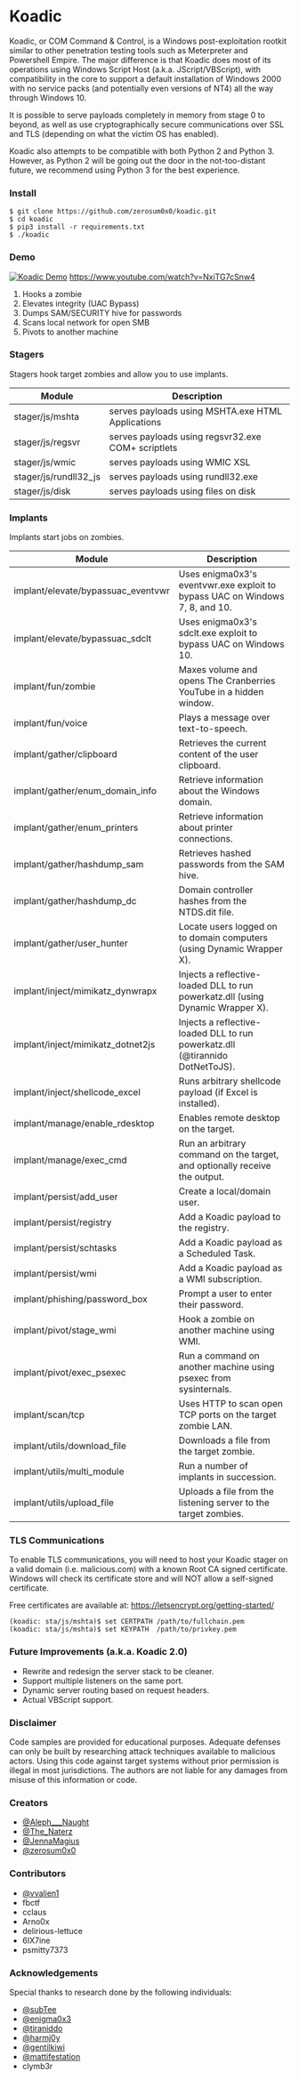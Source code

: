 # Koadic
Koadic, or COM Command & Control, is a Windows post-exploitation rootkit similar to other penetration testing tools such as Meterpreter and Powershell Empire. The major difference is that Koadic does most of its operations using Windows Script Host (a.k.a. JScript/VBScript), with compatibility in the core to support a default installation of Windows 2000 with no service packs (and potentially even versions of NT4) all the way through Windows 10.

It is possible to serve payloads completely in memory from stage 0 to beyond, as well as use cryptographically secure communications over SSL and TLS (depending on what the victim OS has enabled).

Koadic also attempts to be compatible with both Python 2 and Python 3. However, as Python 2 will be going out the door in the not-too-distant future, we recommend using Python 3 for the best experience.

### Install

```
$ git clone https://github.com/zerosum0x0/koadic.git
$ cd koadic
$ pip3 install -r requirements.txt
$ ./koadic
```

### Demo

[![Koadic Demo](http://img.youtube.com/vi/NxiTG7cSnw4/0.jpg)](https://www.youtube.com/watch?v=NxiTG7cSnw4 "Koadic Demo")
https://www.youtube.com/watch?v=NxiTG7cSnw4

1. Hooks a zombie
2. Elevates integrity (UAC Bypass)
3. Dumps SAM/SECURITY hive for passwords
4. Scans local network for open SMB
5. Pivots to another machine

### Stagers
Stagers hook target zombies and allow you to use implants.

Module | Description
--------|------------
stager/js/mshta | serves payloads using MSHTA.exe HTML Applications
stager/js/regsvr | serves payloads using regsvr32.exe COM+ scriptlets
stager/js/wmic | serves payloads using WMIC XSL
stager/js/rundll32_js | serves payloads using rundll32.exe
stager/js/disk | serves payloads using files on disk

### Implants
Implants start jobs on zombies.

Module | Description
--------|------------
implant/elevate/bypassuac_eventvwr | Uses enigma0x3's eventvwr.exe exploit to bypass UAC on Windows 7, 8, and 10.
implant/elevate/bypassuac_sdclt | Uses enigma0x3's sdclt.exe exploit to bypass UAC on Windows 10.
implant/fun/zombie | Maxes volume and opens The Cranberries YouTube in a hidden window.
implant/fun/voice | Plays a message over text-to-speech.
implant/gather/clipboard | Retrieves the current content of the user clipboard.
implant/gather/enum_domain_info | Retrieve information about the Windows domain.
implant/gather/enum_printers | Retrieve information about printer connections.
implant/gather/hashdump_sam | Retrieves hashed passwords from the SAM hive.
implant/gather/hashdump_dc | Domain controller hashes from the NTDS.dit file.
implant/gather/user_hunter | Locate users logged on to domain computers (using Dynamic Wrapper X).
implant/inject/mimikatz_dynwrapx | Injects a reflective-loaded DLL to run powerkatz.dll (using Dynamic Wrapper X).
implant/inject/mimikatz_dotnet2js | Injects a reflective-loaded DLL to run powerkatz.dll (@tirannido DotNetToJS).
implant/inject/shellcode_excel | Runs arbitrary shellcode payload (if Excel is installed).
implant/manage/enable_rdesktop | Enables remote desktop on the target.
implant/manage/exec_cmd | Run an arbitrary command on the target, and optionally receive the output.
implant/persist/add_user | Create a local/domain user.
implant/persist/registry | Add a Koadic payload to the registry.
implant/persist/schtasks | Add a Koadic payload as a Scheduled Task.
implant/persist/wmi | Add a Koadic payload as a WMI subscription.
implant/phishing/password_box | Prompt a user to enter their password.
implant/pivot/stage_wmi | Hook a zombie on another machine using WMI.
implant/pivot/exec_psexec | Run a command on another machine using psexec from sysinternals.
implant/scan/tcp | Uses HTTP to scan open TCP ports on the target zombie LAN.
implant/utils/download_file | Downloads a file from the target zombie.
implant/utils/multi_module | Run a number of implants in succession.
implant/utils/upload_file | Uploads a file from the listening server to the target zombies.

### TLS Communications
To enable TLS communications, you will need to host your Koadic stager on a valid domain (i.e. malicious.com) with a known Root CA signed certificate. Windows will check its certificate store and will NOT allow a self-signed certificate.

Free certificates are available at: https://letsencrypt.org/getting-started/

```
(koadic: sta/js/mshta)$ set CERTPATH /path/to/fullchain.pem
(koadic: sta/js/mshta)$ set KEYPATH  /path/to/privkey.pem
```

### Future Improvements (a.k.a. Koadic 2.0)
- Rewrite and redesign the server stack to be cleaner.
- Support multiple listeners on the same port.
- Dynamic server routing based on request headers.
- Actual VBScript support.

### Disclaimer
Code samples are provided for educational purposes. Adequate defenses can only be built by researching attack techniques available to malicious actors. Using this code against target systems without prior permission is illegal in most jurisdictions. The authors are not liable for any damages from misuse of this information or code.

### Creators
- [@Aleph_\__Naught](https://twitter.com/Aleph___Naught)
- [@The_Naterz](https://twitter.com/The_Naterz)
- [@JennaMagius](https://twitter.com/JennaMagius)
- [@zerosum0x0](https://twitter.com/zerosum0x0)

### Contributors
- [@vvalien1](https://twitter.com/vvalien1)
- fbctf
- cclaus
- Arno0x
- delirious-lettuce
- 6IX7ine
- psmitty7373

### Acknowledgements
Special thanks to research done by the following individuals:

- [@subTee](https://twitter.com/subTee)
- [@enigma0x3](https://twitter.com/enigma0x3)
- [@tiraniddo](https://twitter.com/tiraniddo)
- [@harmj0y](https://twitter.com/harmj0y)
- [@gentilkiwi](https://twitter.com/gentilkiwi)
- [@mattifestation](https://twitter.com/mattifestation)
- clymb3r
